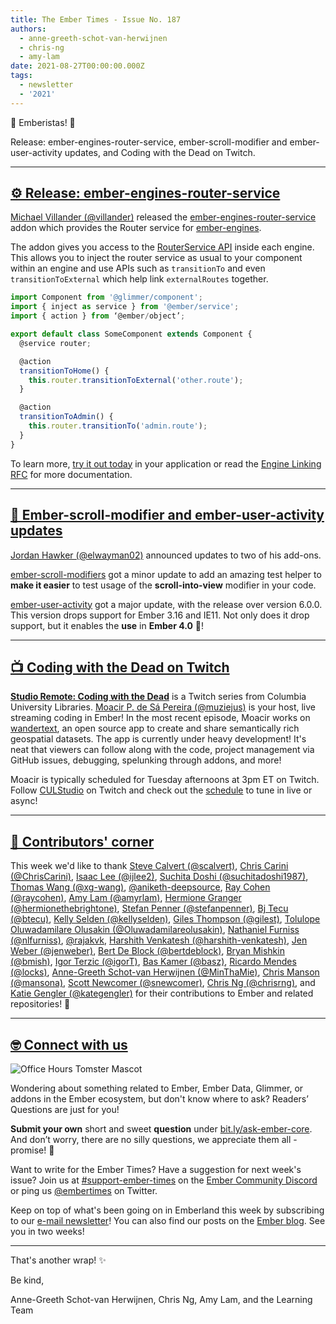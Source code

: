 ```yaml
---
title: The Ember Times - Issue No. 187
authors:
  - anne-greeth-schot-van-herwijnen
  - chris-ng
  - amy-lam
date: 2021-08-27T00:00:00.000Z
tags:
  - newsletter
  - '2021'
---
```


👋 Emberistas! 🐹

Release: ember-engines-router-service, ember-scroll-modifier and ember-user-activity updates, and Coding with the Dead on Twitch.

---

## [⚙️ Release: ember-engines-router-service](https://twitter.com/MVillander/status/1423659543427522560)

[Michael Villander (@villander)](https://github.com/villander) released the [ember-engines-router-service](https://github.com/villander/ember-engines-router-service) addon which provides the Router service for [ember-engines](https://github.com/ember-engines/ember-engines).

The addon gives you access to the [RouterService API](https://api.emberjs.com/ember/release/classes/RouterService) inside each engine. This allows you to inject the router service as usual to your component within an engine and use APIs such as `transitionTo` and even `transitionToExternal` which help link `externalRoutes` together.

```js
import Component from '@glimmer/component';
import { inject as service } from '@ember/service';
import { action } from ‘@ember/object’;

export default class SomeComponent extends Component {
  @service router;

  @action
  transitionToHome() {
    this.router.transitionToExternal('other.route');
  }

  @action
  transitionToAdmin() {
    this.router.transitionTo('admin.route');
  }
}
```

To learn more, [try it out today](https://github.com/villander/ember-engines-router-service) in your application or read the [Engine Linking RFC](https://github.com/emberjs/rfcs/pull/122) for more documentation.

---

## [🚀 Ember-scroll-modifier and ember-user-activity updates](https://twitter.com/AxleHellfire/status/1424825542767874052)

[Jordan Hawker (@elwayman02)](https://github.com/elwayman02) announced updates to two of his add-ons.

[ember-scroll-modifiers](https://ember-scroll-modifiers.jhawk.co) got a minor update to add an amazing test helper to **make it easier** to test usage of the **scroll-into-view** modifier in your code.

[ember-user-activity](https://ember-user-activity.jhawk.co/) got a major update, with the release over version 6.0.0. This version drops support for Ember 3.16 and IE11. Not only does it drop support, but it enables the **use** in **Ember 4.0** 🥳!

---

## [📺 Coding with the Dead on Twitch](https://twitter.com/muziejus/status/1427725501112717319)

<!--alex ignore host-hostess-->
**[Studio Remote: Coding with the Dead](https://www.twitch.tv/videos/1121252669)** is a Twitch series from Columbia University Libraries. [Moacir P. de Sá Pereira (@muziejus)](https://github.com/muziejus) is your host, live streaming coding in Ember! In the most recent episode, Moacir works on [wandertext](https://github.com/wandertext/wandertext), an open source app to create and share semantically rich geospatial datasets. The app is currently under heavy development! It's neat that viewers can follow along with the code, project management via GitHub issues, debugging, spelunking through addons, and more!

Moacir is typically scheduled for Tuesday afternoons at 3pm ET on Twitch. Follow [CULStudio](https://www.twitch.tv/culstudio) on Twitch and check out the [schedule](https://www.twitch.tv/culstudio/schedule) to tune in live or async!

---

## [👏 Contributors' corner](https://guides.emberjs.com/release/contributing/repositories/)

<p>This week we'd like to thank <a href="https://github.com/scalvert" rel="noopener noreferrer" target="_blank">Steve Calvert (@scalvert)</a>, <a href="https://github.com/ChrisCarini" rel="noopener noreferrer" target="_blank">Chris Carini (@ChrisCarini)</a>, <a href="https://github.com/ijlee2" rel="noopener noreferrer" target="_blank">Isaac Lee (@ijlee2)</a>, <a href="https://github.com/suchitadoshi1987" rel="noopener noreferrer" target="_blank">Suchita Doshi (@suchitadoshi1987)</a>, <a href="https://github.com/xg-wang" rel="noopener noreferrer" target="_blank">Thomas Wang (@xg-wang)</a>, <a href="https://github.com/aniketh-deepsource" rel="noopener noreferrer" target="_blank">@aniketh-deepsource</a>, <a href="https://github.com/raycohen" rel="noopener noreferrer" target="_blank">Ray Cohen (@raycohen)</a>, <a href="https://github.com/amyrlam" rel="noopener noreferrer" target="_blank">Amy Lam (@amyrlam)</a>, <a href="https://github.com/hermionethebrightone" rel="noopener noreferrer" target="_blank">Hermione Granger (@hermionethebrightone)</a>, <a href="https://github.com/stefanpenner" rel="noopener noreferrer" target="_blank">Stefan Penner (@stefanpenner)</a>, <a href="https://github.com/btecu" rel="noopener noreferrer" target="_blank">Bj Tecu (@btecu)</a>, <a href="https://github.com/kellyselden" rel="noopener noreferrer" target="_blank">Kelly Selden (@kellyselden)</a>, <a href="https://github.com/gilest" rel="noopener noreferrer" target="_blank">Giles Thompson (@gilest)</a>, <a href="https://github.com/Oluwadamilareolusakin" rel="noopener noreferrer" target="_blank">Tolulope Oluwadamilare Olusakin (@Oluwadamilareolusakin)</a>, <a href="https://github.com/nlfurniss" rel="noopener noreferrer" target="_blank">Nathaniel Furniss (@nlfurniss)</a>, <a href="https://github.com/rajakvk" rel="noopener noreferrer" target="_blank">@rajakvk</a>, <a href="https://github.com/harshith-venkatesh" rel="noopener noreferrer" target="_blank">Harshith Venkatesh (@harshith-venkatesh)</a>, <a href="https://github.com/jenweber" rel="noopener noreferrer" target="_blank">Jen Weber (@jenweber)</a>, <a href="https://github.com/bertdeblock" rel="noopener noreferrer" target="_blank">Bert De Block (@bertdeblock)</a>, <a href="https://github.com/bmish" rel="noopener noreferrer" target="_blank">Bryan Mishkin (@bmish)</a>, <a href="https://github.com/igorT" rel="noopener noreferrer" target="_blank">Igor Terzic (@igorT)</a>, <a href="https://github.com/basz" rel="noopener noreferrer" target="_blank">Bas Kamer (@basz)</a>, <a href="https://github.com/locks" rel="noopener noreferrer" target="_blank">Ricardo Mendes (@locks)</a>, <a href="https://github.com/MinThaMie" rel="noopener noreferrer" target="_blank">Anne-Greeth Schot-van Herwijnen (@MinThaMie)</a>, <a href="https://github.com/mansona" rel="noopener noreferrer" target="_blank">Chris Manson (@mansona)</a>, <a href="https://github.com/snewcomer" rel="noopener noreferrer" target="_blank">Scott Newcomer (@snewcomer)</a>, <a href="https://github.com/chrisrng" rel="noopener noreferrer" target="_blank">Chris Ng (@chrisrng)</a>, and <a href="https://github.com/kategengler" rel="noopener noreferrer" target="_blank">Katie Gengler (@kategengler)</a> for their contributions to Ember and related repositories! 💖</p>

---

## [🤓 Connect with us](https://docs.google.com/forms/d/e/1FAIpQLScqu7Lw_9cIkRtAiXKitgkAo4xX_pV1pdCfMJgIr6Py1V-9Og/viewform)

<div class="blog-row">
  <img class="float-right small transparent padded" alt="Office Hours Tomster Mascot" title="Readers' Questions" src="/images/tomsters/officehours.png" />

  <p>Wondering about something related to Ember, Ember Data, Glimmer, or addons in the Ember ecosystem, but don't know where to ask? Readers’ Questions are just for you!</p>

  <p><strong>Submit your own</strong> short and sweet <strong>question</strong> under <a href="https://bit.ly/ask-ember-core" target="rq">bit.ly/ask-ember-core</a>. And don’t worry, there are no silly questions, we appreciate them all - promise! 🤞</p>

  <p>Want to write for the Ember Times? Have a suggestion for next week's issue? Join us at <a href="https://discordapp.com/channels/480462759797063690/485450546887786506">#support-ember-times</a> on the <a href="https://discord.gg/emberjs">Ember Community Discord</a> or ping us <a href="https://twitter.com/embertimes">@embertimes</a> on Twitter.</p>

  <p>Keep on top of what's been going on in Emberland this week by subscribing to our <a href="https://embertimes.substack.com/">e-mail newsletter</a>! You can also find our posts on the <a href="https://blog.emberjs.com/tag/newsletter">Ember blog</a>. See you in two weeks!</p>
</div>

---

That's another wrap! ✨

Be kind,

Anne-Greeth Schot-van Herwijnen, Chris Ng, Amy Lam, and the Learning Team
